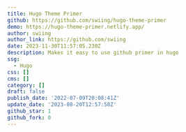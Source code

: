 ```yaml
---
title: Hugo Theme Primer
github: https://github.com/swiing/hugo-theme-primer
demo: https://hugo-theme-primer.netlify.app/
author: swiing
author_link: https://github.com/swiing
date: 2023-11-30T11:57:05.230Z
description: Makes it easy to use github primer in hugo
ssg:
  - Hugo
css: []
cms: []
category: []
draft: false
publish_date: '2022-07-09T20:08:41Z'
update_date: '2023-08-20T12:57:58Z'
github_star: 1
github_fork: 0
---
```


